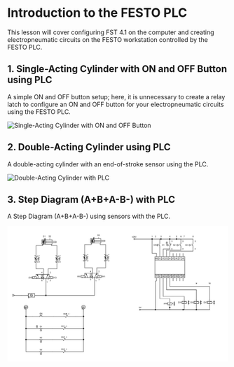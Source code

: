 # Introduction to the FESTO PLC

This lesson will cover configuring FST 4.1 on the computer and creating electropneumatic circuits on the FESTO workstation controlled by the FESTO PLC.

## 1. Single-Acting Cylinder with ON and OFF Button using PLC

A simple ON and OFF button setup; here, it is unnecessary to create a relay latch to configure an ON and OFF button for your electropneumatic circuits using the FESTO PLC.

<img src="./lesson_images/clp_cilindro_simples_açao_botao_on_off.jpg" alt="Single-Acting Cylinder with ON and OFF Button" width="500"/>

## 2. Double-Acting Cylinder using PLC

A double-acting cylinder with an end-of-stroke sensor using the PLC.

<img src="./lesson_images/clp_cilindro_dupla_açao.jpg" alt="Double-Acting Cylinder with PLC" width="700"/>

## 3. Step Diagram (A+B+A-B-) with PLC

A Step Diagram (A+B+A-B-) using sensors with the PLC.

<img src="./lesson_images/clp_diagrama_passo_A+B+A-B-.jpg" alt="Step Diagram (A+B+A-B-) with PLC" width="1000"/>










